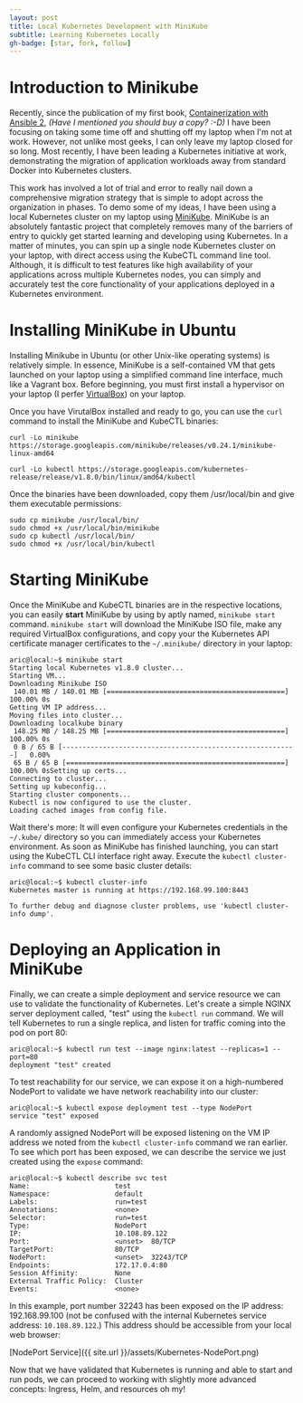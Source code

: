 ```yaml
---
layout: post
title: Local Kubernetes Development with MiniKube
subtitle: Learning Kubernetes Locally
gh-badge: [star, fork, follow]
---
```

# Introduction to Minikube
Recently, since the publication of my first book, [Containerization with Ansible 2](http://a.co/bSOOrXV ), _(Have I mentioned you should buy a copy? :-D)_ I have been focusing on taking some time off and shutting off my laptop when I'm not at work. However, not unlike most geeks, I can only leave my laptop closed for so long. Most recently, I have been leading a Kubernetes initiative at work, demonstrating the migration of application workloads away from standard Docker into Kubernetes clusters.

This work has involved a lot of trial and error to really nail down a comprehensive migration strategy that is simple to adopt across the organization in phases. To demo some of my ideas, I have been using a local Kubernetes cluster on my laptop using [MiniKube](https://github.com/kubernetes/minikube/). MiniKube is an absolutely fantastic project that completely removes many of the barriers of entry to quickly get started learning and developing using Kubernetes. In a matter of minutes, you can spin up a single node Kubernetes cluster on your laptop, with direct access using the KubeCTL command line tool. Although, it is difficult to test features like high availability of your applications across multiple Kubernetes nodes, you can simply and accurately test the core functionality of your applications deployed in a Kubernetes environment.

# Installing MiniKube in Ubuntu
Installing Minikube in Ubuntu (or other Unix-like operating systems) is relatively simple.  In essence, MiniKube is a self-contained VM that gets launched on your laptop using a simplified command line interface, much like a Vagrant box.   Before beginning, you must first install a hypervisor on your laptop (I perfer [VirtualBox](https://virtualbox.org)) on your laptop.

Once you have VirutalBox installed and ready to go, you can use the `curl` command to install the MiniKube and KubeCTL binaries:

```
curl -Lo minikube https://storage.googleapis.com/minikube/releases/v0.24.1/minikube-linux-amd64

curl -Lo kubectl https://storage.googleapis.com/kubernetes-release/release/v1.8.0/bin/linux/amd64/kubectl
```

Once the binaries have been downloaded, copy them /usr/local/bin and give them executable permissions:

```
sudo cp minikube /usr/local/bin/
sudo chmod +x /usr/local/bin/minikube
sudo cp kubectl /usr/local/bin/
sudo chmod +x /usr/local/bin/kubectl
```

# Starting MiniKube
Once the MiniKube and KubeCTL binaries are in the respective locations, you can easily __start__ MiniKube by using by aptly named, `minikube start` command. `minikube start` will download the MiniKube ISO file, make any required VirtualBox configurations, and copy your the Kubernetes API certificate manager certificates to the `~/.minikube/` directory in your laptop:

```
aric@local:~$ minikube start
Starting local Kubernetes v1.8.0 cluster...
Starting VM...
Downloading Minikube ISO
 140.01 MB / 140.01 MB [============================================] 100.00% 0s
Getting VM IP address...
Moving files into cluster...
Downloading localkube binary
 148.25 MB / 148.25 MB [============================================] 100.00% 0s
 0 B / 65 B [----------------------------------------------------------]   0.00%
 65 B / 65 B [======================================================] 100.00% 0sSetting up certs...
Connecting to cluster...
Setting up kubeconfig...
Starting cluster components...
Kubectl is now configured to use the cluster.
Loading cached images from config file.
```

Wait there's more:  It will even configure your Kubernetes credentials in the `~/.kube/` directory so you can immediately access your Kubernetes environment. As soon as MiniKube has finished launching, you can start using the KubeCTL CLI interface right away. Execute the `kubectl cluster-info` command to see some basic cluster details:

```
aric@local:~$ kubectl cluster-info
Kubernetes master is running at https://192.168.99.100:8443

To further debug and diagnose cluster problems, use 'kubectl cluster-info dump'.
```

# Deploying an Application in MiniKube

Finally, we can create a simple deployment and service resource we can use to validate the functionality of Kubernetes.  Let's create a simple NGINX server deployment called, "test" using the `kubectl run` command. We will tell Kubernetes to run a single replica, and listen for traffic coming into the pod on port 80:

```
aric@local:~$ kubectl run test --image nginx:latest --replicas=1 --port=80
deployment "test" created
```

To test reachability for our service, we can expose it on a high-numbered NodePort to validate we have network reachability into our cluster:

```
aric@local:~$ kubectl expose deployment test --type NodePort
service "test" exposed
```

A randomly assigned NodePort will be exposed listening on the VM IP address we noted from the `kubectl cluster-info` command we ran earlier. To see which port has been exposed, we can describe the service we just created using the `expose` command:

```
aric@local:~$ kubectl describe svc test
Name:                     test
Namespace:                default
Labels:                   run=test
Annotations:              <none>
Selector:                 run=test
Type:                     NodePort
IP:                       10.108.89.122
Port:                     <unset>  80/TCP
TargetPort:               80/TCP
NodePort:                 <unset>  32243/TCP
Endpoints:                172.17.0.4:80
Session Affinity:         None
External Traffic Policy:  Cluster
Events:                   <none>
```

In this example, port number 32243 has been exposed on the IP address: 192.168.99.100 (not be confused with the internal Kubernetes service address: `10.108.89.122`.)  This address should be accessible from your local web browser:

[NodePort Service]({{ site.url }}/assets/Kubernetes-NodePort.png)


Now that we have validated that Kubernetes is running and able to start and run pods, we can proceed to working with slightly more advanced concepts: Ingress, Helm, and resources oh my!
